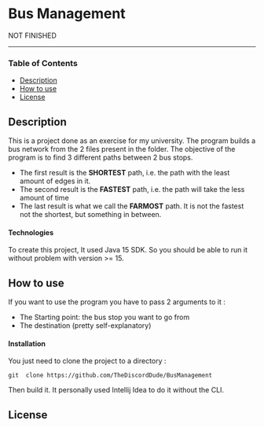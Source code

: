 # Bus Management

NOT FINISHED

--- 

### Table of Contents 

- [Description](#description)
- [How to use](#how-to-use)
- [License](#license)

## Description

This is a project done as an exercise for my university. 
The program builds a bus network from the 2 files present in the folder.
The objective of the program is to find 3 different paths between 2 bus stops.

- The first result is the **SHORTEST** path, i.e. the path with the least amount of edges in it.
- The second result is the **FASTEST** path, i.e. the path will take the less amount of time
- The last result is what we call the **FARMOST** path. It is not the fastest not the shortest, but something in between.

#### Technologies

To create this project, It used Java 15 SDK.
So you should be able to run it without problem with version >= 15.

## How to use

If you want to use the program you have to pass 2 arguments to it : 
- The Starting point: the bus stop you want to go from
- The destination (pretty self-explanatory)

#### Installation

You just need to clone the project to a directory : 

`git  clone https://github.com/TheDiscordDude/BusManagement`

Then build it. It personally used Intellij Idea to do it without the CLI.

## License

